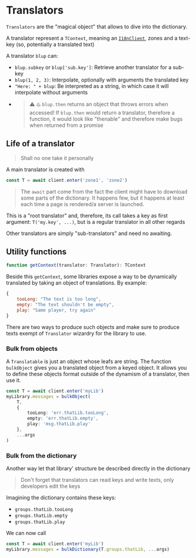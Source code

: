 # Translators

`Translators` are the "magical object" that allows to dive into the dictionary.

A translator represent a `TContext`, meaning an [`I18nClient`](./client.md), zones and a text-key (so, potentially a translated text)

A translator `blup` can:

- `blup.subkey` or `blup['sub.key']`: Retrieve another translator for a sub-key
- `blup(1, 2, 3)`: Interpolate, optionally with arguments the translated key
- `"Here: " + blup`: Be interpreted as a string, in which case it will interpolate without arguments
- > :warning: :hotsprings: `blup.then` returns an object that throws errors when accessed!
  > If `blup.then` would return a translator, therefore a function, it would look like "thenable" and therefore make bugs when returned from a promise

## Life of a translator

> Shall no one take it personally

A main translator is created with

```js
const T = await client.enter('zone1', 'zone2')
```

> The `await` part come from the fact the client might have to download some parts of the dictionary. It happens few, but it happens at least each time a page is rendered/a server is launched.

This is a "root translator" and, therefore, its call takes a key as first argument: `T('my.key', ...)`, but is a regular translator in all other regards

Other translators are simply "sub-translators" and need no awaiting.

## Utility functions

```js
function getContext(translator: Translator): TContext
```

Beside this `getContext`, some libraries expose a way to be dynamically translated by taking an object of translations. By example:

```js
{
	tooLong: "The text is too long",
	empty: "The text shouldn't be empty",
	play: "Same player, try again"
}
```

There are two ways to produce such objects and make sure to produce texts exempt of `Translator` wizardry for the library to use.

### Bulk from objects

A `Translatable` is just an object whose leafs are string. The function `bulkObject` gives you a translated object from a keyed object. It allows you to define these objects format outside of the dynamism of a translator, then use it.

```ts
const T = await client.enter('myLib')
myLibrary.messages = bulkObject(
	T,
	{
		tooLong: 'err.thatLib.tooLong',
		empty: 'err.thatLib.empty',
		play: 'msg.thatLib.play'
	},
	...args
)
```

### Bulk from the dictionary

Another way let that library' structure be described directly in the dictionary

> Don't forget that translators can read keys and write texts, only developers edit the keys

Imagining the dictionary contains these keys:

- `groups.thatLib.tooLong`
- `groups.thatLib.empty`
- `groups.thatLib.play`

We can now call

```ts
const T = await client.enter('myLib')
myLibrary.messages = bulkDictionary(T.groups.thatLib, ...args)
```
